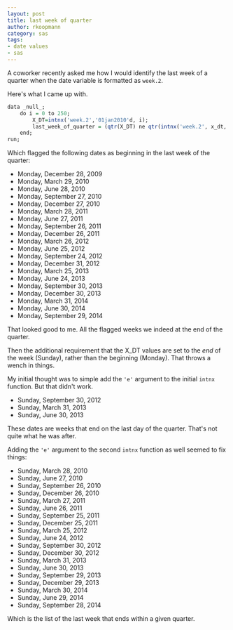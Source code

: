 ```yaml
---
layout: post
title: last week of quarter
author: rkoopmann
category: sas
tags:
- date values
- sas
---
```


A coworker recently asked me how I would identify the last week of a quarter when the date variable is formatted as `week.2`.

Here's what I came up with.

<!--more-->

```r
data _null_;
    do i = 0 to 250;
        X_DT=intnx('week.2','01jan2010'd, i);
        last_week_of_quarter = (qtr(X_DT) ne qtr(intnx('week.2', x_dt, 1)));
    end;
run;
```

Which flagged the following dates as beginning in the last week of the quarter:

- Monday, December 28, 2009
- Monday, March 29, 2010
- Monday, June 28, 2010
- Monday, September 27, 2010
- Monday, December 27, 2010
- Monday, March 28, 2011
- Monday, June 27, 2011
- Monday, September 26, 2011
- Monday, December 26, 2011
- Monday, March 26, 2012
- Monday, June 25, 2012
- Monday, September 24, 2012
- Monday, December 31, 2012
- Monday, March 25, 2013
- Monday, June 24, 2013
- Monday, September 30, 2013
- Monday, December 30, 2013
- Monday, March 31, 2014
- Monday, June 30, 2014
- Monday, September 29, 2014

That looked good to me. All the flagged weeks we indeed at the end of the quarter.

Then the additional requirement that the X_DT values are set to the *end* of the week (Sunday), rather than the beginning (Monday). That throws a wench in things.

My initial thought was to simple add the `'e'` argument to the initial `intnx` function. But that didn't work.

- Sunday, September 30, 2012
- Sunday, March 31, 2013
- Sunday, June 30, 2013

These dates are weeks that end on the last day of the quarter. That's not quite what he was after.

Adding the `'e'` argument to the second `intnx` function as well seemed to fix things:

- Sunday, March 28, 2010
- Sunday, June 27, 2010
- Sunday, September 26, 2010
- Sunday, December 26, 2010
- Sunday, March 27, 2011
- Sunday, June 26, 2011
- Sunday, September 25, 2011
- Sunday, December 25, 2011
- Sunday, March 25, 2012
- Sunday, June 24, 2012
- Sunday, September 30, 2012
- Sunday, December 30, 2012
- Sunday, March 31, 2013
- Sunday, June 30, 2013
- Sunday, September 29, 2013
- Sunday, December 29, 2013
- Sunday, March 30, 2014
- Sunday, June 29, 2014
- Sunday, September 28, 2014

Which is the list of the last week that ends within a given quarter.

